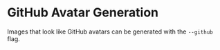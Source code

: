 # GitHub Avatar Generation

Images that look like GitHub avatars can be generated with the `--github` flag.
